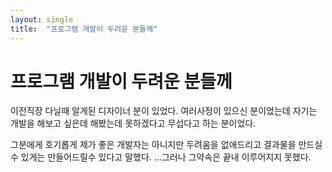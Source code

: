 ```yaml
---
layout: single
title:  "프로그램 개발이 두려운 분들께"
---
```


# 프로그램 개발이 두려운 분들께

이전직장 다닐때 알게된 디자이너 분이 있었다. 여러사정이 있으신 분이었는데 자기는 개발을 해보고 싶은데 
해봤는데 못하겠다고 무섭다고 하는 분이었다.

그분에게 호기롭게 제가 좋은 개발자는 아니지만 두려움을 없애드리고 결과물을 만드실수 있게는 만들어드릴수 있다고 말했다.
...그러나 그약속은 끝내 이루어지지 못했다.



